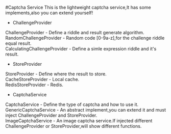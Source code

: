 #Captcha Service
This is the lightweight captcha service,It has some implements,also you can extend yourself!

+  ChallengeProvider 

ChallengeProvider - Define a riddle and result generate algorithm.    
RandomChallengeProvider - Random code [0-9a-z],for the challenge riddle equal result.  
CalculatingChallengeProvider  - Define a simle expression riddle and it's result.

+  StoreProvider  

StoreProvider  - Define where the result to store.  
CacheStoreProvider - Local cache.     
RedisStoreProvider - Redis.  

+  CaptchaService  

CaptchaService - Define the type of captcha and how to use it.  
GenericCaptchaService - An abstract implement,you can extend it and must inject ChallengeProvider and StoreProvider.  
ImageCaptchaService -  An image captcha service.If injected different ChallengeProvider or StoreProvider,will show different functions.